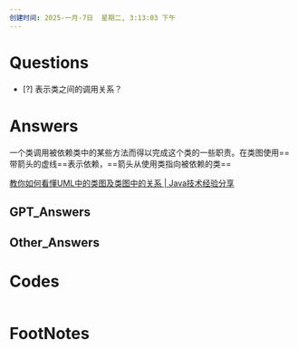 ```yaml
---
创建时间: 2025-一月-7日  星期二, 3:13:03 下午
---
```


# Questions

- [?] 表示类之间的调用关系？


# Answers
一个类调用被依赖类中的某些方法而得以完成这个类的一些职责。在类图使用==带箭头的虚线==表示依赖，==箭头从使用类指向被依赖的类==


[教你如何看懂UML中的类图及类图中的关系 \| Java技术经验分享](https://www.larscheng.com/uml-class/#%E6%80%BB%E7%BB%93)

## GPT_Answers


## Other_Answers


# Codes

```python

```



# FootNotes